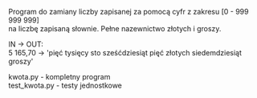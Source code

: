 Program do zamiany liczby zapisanej za pomocą cyfr z zakresu [0 - 999 999 999] <br>
na liczbę zapisaną słownie. Pełne nazewnictwo złotych i groszy.

IN -> OUT:<br>
5 165,70 -> 'pięć tysięcy sto sześćdziesiąt pięć złotych siedemdziesiąt groszy'

kwota.py - kompletny program<br>
test_kwota.py - testy jednostkowe
